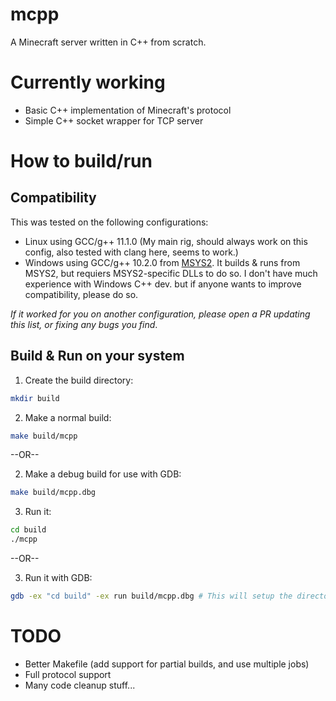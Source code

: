 # mcpp

A Minecraft server written in C++ from scratch.

# Currently working

* Basic C++ implementation of Minecraft's protocol
* Simple C++ socket wrapper for TCP server

# How to build/run

## Compatibility

This was tested on the following configurations:

* Linux using GCC/g++ 11.1.0 (My main rig, should always work on this config, also tested with clang here, seems to work.)
* Windows using GCC/g++ 10.2.0 from [MSYS2](https://www.msys2.org/).
  It builds & runs from MSYS2, but requiers MSYS2-specific DLLs to do so. I don't have much experience with Windows C++ 
  dev. but if anyone wants to improve compatibility, please do so.

*If it worked for you on another configuration, please open a PR updating this list, or fixing any bugs you find*.

## Build & Run on your system

1. Create the build directory:

```bash
mkdir build
```

2. Make a normal build:

```bash
make build/mcpp
```

--OR--

2. Make a debug build for use with GDB:

```bash
make build/mcpp.dbg
```

3. Run it:

```bash
cd build
./mcpp
```

--OR--

3. Run it with GDB:

```bash
gdb -ex "cd build" -ex run build/mcpp.dbg # This will setup the directory correctly and run the binary right after starting GDB.
```

# TODO

* Better Makefile (add support for partial builds, and use multiple jobs)
* Full protocol support
* Many code cleanup stuff...
